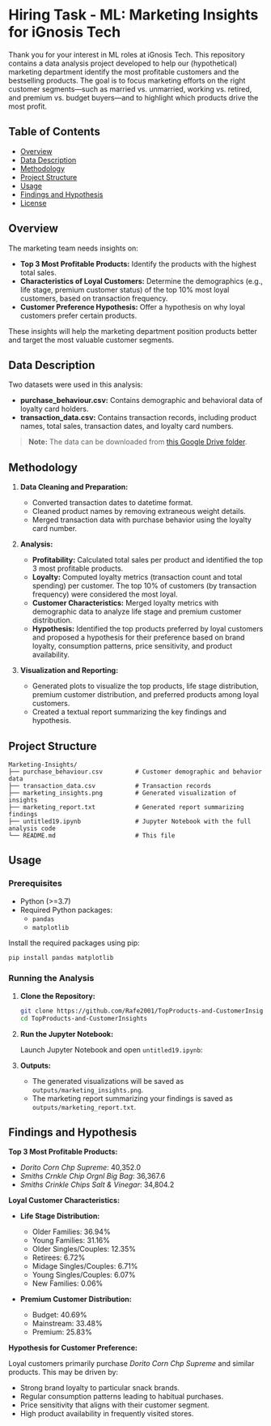 # Hiring Task - ML: Marketing Insights for iGnosis Tech

Thank you for your interest in ML roles at iGnosis Tech. This repository contains a data analysis project developed to help our (hypothetical) marketing department identify the most profitable customers and the bestselling products. The goal is to focus marketing efforts on the right customer segments—such as married vs. unmarried, working vs. retired, and premium vs. budget buyers—and to highlight which products drive the most profit.

## Table of Contents

- [Overview](#overview)
- [Data Description](#data-description)
- [Methodology](#methodology)
- [Project Structure](#project-structure)
- [Usage](#usage)
- [Findings and Hypothesis](#findings-and-hypothesis)
- [License](#license)

## Overview

The marketing team needs insights on:
- **Top 3 Most Profitable Products:** Identify the products with the highest total sales.
- **Characteristics of Loyal Customers:** Determine the demographics (e.g., life stage, premium customer status) of the top 10% most loyal customers, based on transaction frequency.
- **Customer Preference Hypothesis:** Offer a hypothesis on why loyal customers prefer certain products.

These insights will help the marketing department position products better and target the most valuable customer segments.

## Data Description

Two datasets were used in this analysis:
- **purchase_behaviour.csv:** Contains demographic and behavioral data of loyalty card holders.
- **transaction_data.csv:** Contains transaction records, including product names, total sales, transaction dates, and loyalty card numbers.

> **Note:** The data can be downloaded from [this Google Drive folder](https://drive.google.com/drive/folders/1JLHEIQp95b6Jo3iiXGYfIdKUrs8uWJn1?usp=sharing).

## Methodology

1. **Data Cleaning and Preparation:**
   - Converted transaction dates to datetime format.
   - Cleaned product names by removing extraneous weight details.
   - Merged transaction data with purchase behavior using the loyalty card number.

2. **Analysis:**
   - **Profitability:** Calculated total sales per product and identified the top 3 most profitable products.
   - **Loyalty:** Computed loyalty metrics (transaction count and total spending) per customer. The top 10% of customers (by transaction frequency) were considered the most loyal.
   - **Customer Characteristics:** Merged loyalty metrics with demographic data to analyze life stage and premium customer distribution.
   - **Hypothesis:** Identified the top products preferred by loyal customers and proposed a hypothesis for their preference based on brand loyalty, consumption patterns, price sensitivity, and product availability.

3. **Visualization and Reporting:**
   - Generated plots to visualize the top products, life stage distribution, premium customer distribution, and preferred products among loyal customers.
   - Created a textual report summarizing the key findings and hypothesis.

## Project Structure

```
Marketing-Insights/
├── purchase_behaviour.csv         # Customer demographic and behavior data
├── transaction_data.csv           # Transaction records
├── marketing_insights.png         # Generated visualization of insights
├── marketing_report.txt           # Generated report summarizing findings
├── untitled19.ipynb               # Jupyter Notebook with the full analysis code              
└── README.md                      # This file
```

## Usage

### Prerequisites

- Python (>=3.7)
- Required Python packages:
  - `pandas`
  - `matplotlib`

Install the required packages using pip:

```bash
pip install pandas matplotlib
```

### Running the Analysis

1. **Clone the Repository:**

   ```bash
   git clone https://github.com/Rafe2001/TopProducts-and-CustomerInsights.git
   cd TopProducts-and-CustomerInsights
   ```

2. **Run the Jupyter Notebook:**

   Launch Jupyter Notebook and open `untitled19.ipynb`:

   
3. **Outputs:**
   - The generated visualizations will be saved as `outputs/marketing_insights.png`.
   - The marketing report summarizing your findings is saved as `outputs/marketing_report.txt`.

## Findings and Hypothesis

**Top 3 Most Profitable Products:**

- *Dorito Corn Chp Supreme*: 40,352.0
- *Smiths Crnkle Chip Orgnl Big Bag*: 36,367.6
- *Smiths Crinkle Chips Salt & Vinegar*: 34,804.2

**Loyal Customer Characteristics:**

- **Life Stage Distribution:**  
  - Older Families: 36.94%  
  - Young Families: 31.16%  
  - Older Singles/Couples: 12.35%  
  - Retirees: 6.72%  
  - Midage Singles/Couples: 6.71%  
  - Young Singles/Couples: 6.07%  
  - New Families: 0.06%

- **Premium Customer Distribution:**  
  - Budget: 40.69%  
  - Mainstream: 33.48%  
  - Premium: 25.83%

**Hypothesis for Customer Preference:**

Loyal customers primarily purchase *Dorito Corn Chp Supreme* and similar products. This may be driven by:
- Strong brand loyalty to particular snack brands.
- Regular consumption patterns leading to habitual purchases.
- Price sensitivity that aligns with their customer segment.
- High product availability in frequently visited stores.
